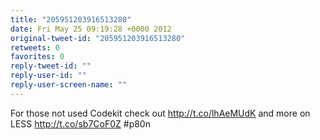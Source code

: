 ```yaml
---
title: "205951203916513280"
date: Fri May 25 09:19:28 +0000 2012
original-tweet-id: "205951203916513280"
retweets: 0
favorites: 0
reply-tweet-id: ""
reply-user-id: ""
reply-user-screen-name: ""
---
```

For those not used Codekit check out http://t.co/lhAeMUdK and more on LESS http://t.co/sb7CoF0Z #p80n
